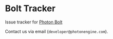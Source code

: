 # Bolt Tracker

Issue tracker for [Photon Bolt](https://www.photonengine.com/en-US/BOLT)

Contact us via email (`developer@photonengine.com`).
